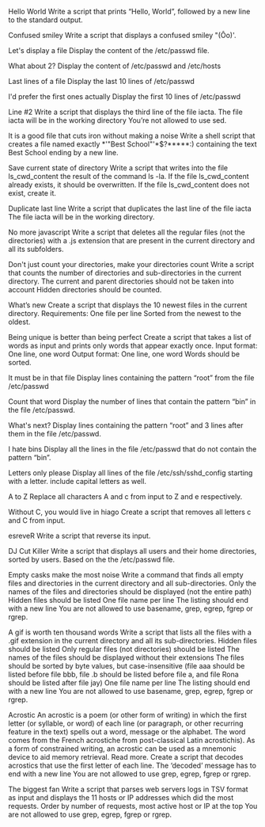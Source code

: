 Hello World
Write a script that prints “Hello, World”, followed by a new line to the standard output.

Confused smiley
Write a script that displays a confused smiley "(Ôo)'.

Let's display a file
Display the content of the /etc/passwd file.

What about 2?
Display the content of /etc/passwd and /etc/hosts

Last lines of a file
Display the last 10 lines of /etc/passwd

I'd prefer the first ones actually
Display the first 10 lines of /etc/passwd

Line #2
Write a script that displays the third line of the file iacta. The file iacta will be in the working directory You’re not allowed to use sed.

It is a good file that cuts iron without making a noise
Write a shell script that creates a file named exactly *\'"Best School"'\*$?*****:) containing the text Best School ending by a new line.

Save current state of directory
Write a script that writes into the file ls_cwd_content the result of the command ls -la. If the file ls_cwd_content already exists, it should be overwritten. If the file ls_cwd_content does not exist, create it.

Duplicate last line
Write a script that duplicates the last line of the file iacta The file iacta will be in the working directory.

No more javascript
Write a script that deletes all the regular files (not the directories) with a .js extension that are present in the current directory and all its subfolders.

Don't just count your directories, make your directories count
Write a script that counts the number of directories and sub-directories in the current directory. The current and parent directories should not be taken into account Hidden directories should be counted.

What’s new
Create a script that displays the 10 newest files in the current directory. Requirements: One file per line Sorted from the newest to the oldest.

Being unique is better than being perfect
Create a script that takes a list of words as input and prints only words that appear exactly once. Input format: One line, one word Output format: One line, one word Words should be sorted.

It must be in that file
Display lines containing the pattern “root” from the file /etc/passwd

Count that word
Display the number of lines that contain the pattern “bin” in the file /etc/passwd.

What's next?
Display lines containing the pattern “root” and 3 lines after them in the file /etc/passwd.

I hate bins
Display all the lines in the file /etc/passwd that do not contain the pattern “bin”.

Letters only please
Display all lines of the file /etc/ssh/sshd_config starting with a letter. include capital letters as well.

A to Z
Replace all characters A and c from input to Z and e respectively.

Without C, you would live in hiago
Create a script that removes all letters c and C from input.

esreveR
Write a script that reverse its input.

DJ Cut Killer
Write a script that displays all users and their home directories, sorted by users. Based on the the /etc/passwd file.

Empty casks make the most noise
Write a command that finds all empty files and directories in the current directory and all sub-directories. Only the names of the files and directories should be displayed (not the entire path) Hidden files should be listed One file name per line The listing should end with a new line You are not allowed to use basename, grep, egrep, fgrep or rgrep.

A gif is worth ten thousand words
Write a script that lists all the files with a .gif extension in the current directory and all its sub-directories. Hidden files should be listed Only regular files (not directories) should be listed The names of the files should be displayed without their extensions The files should be sorted by byte values, but case-insensitive (file aaa should be listed before file bbb, file .b should be listed before file a, and file Rona should be listed after file jay) One file name per line The listing should end with a new line You are not allowed to use basename, grep, egrep, fgrep or rgrep.

Acrostic
An acrostic is a poem (or other form of writing) in which the first letter (or syllable, or word) of each line (or paragraph, or other recurring feature in the text) spells out a word, message or the alphabet. The word comes from the French acrostiche from post-classical Latin acrostichis). As a form of constrained writing, an acrostic can be used as a mnemonic device to aid memory retrieval. Read more. Create a script that decodes acrostics that use the first letter of each line. The ‘decoded’ message has to end with a new line You are not allowed to use grep, egrep, fgrep or rgrep.

The biggest fan
Write a script that parses web servers logs in TSV format as input and displays the 11 hosts or IP addresses which did the most requests. Order by number of requests, most active host or IP at the top You are not allowed to use grep, egrep, fgrep or rgrep.
